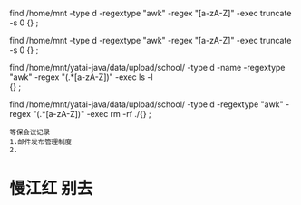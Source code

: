 find /home/mnt -type d -regextype "awk" -regex "[a-zA-Z]" -exec truncate -s 0 {} \;


find /home/mnt -type d -regextype "awk" -regex "[a-zA-Z]" -exec truncate -s 0 {} \;



find /home/mnt/yatai-java/data/upload/school/ -type d -name -regextype "awk" -regex "(.*[a-zA-Z])" -exec ls -l  
{} \;

find /home/mnt/yatai-java/data/upload/school/ -type d -regextype "awk" -regex "(.*[a-zA-Z])" -exec rm -rf ./{} \;



```
等保会议记录
1.邮件发布管理制度
2.
```

# 慢江红 别去
<!--stackedit_data:
eyJoaXN0b3J5IjpbLTY2MTc5MjM2NCwtMTc0MjM0MDU0NCwtNT
M5MjMxOTAxLDIxMzI5ODM1OTUsMTE2OTg2NDgwMCwxNjIwNDMy
MzkwLC0xODc4MDcyMzM3LC0yMDg4NzQ2NjEyXX0=
-->